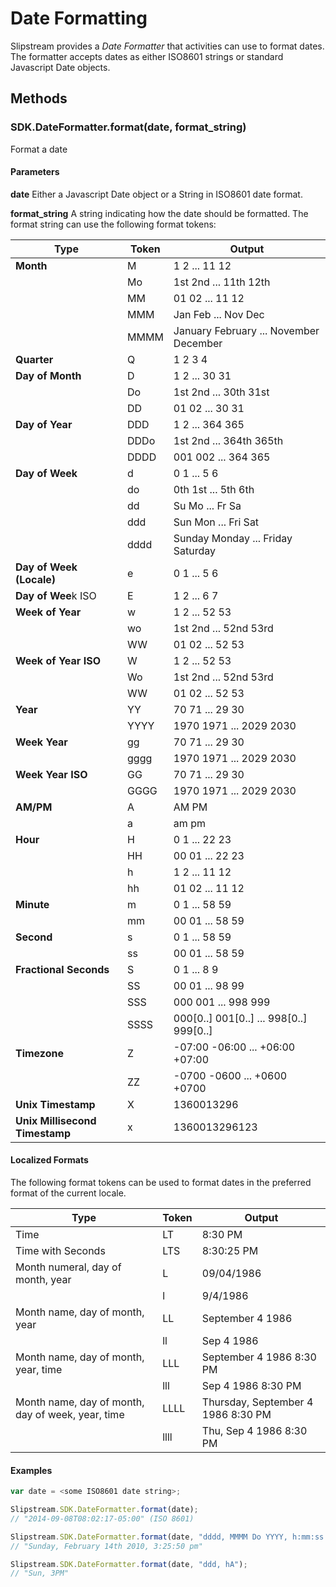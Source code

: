 # Date Formatting

Slipstream provides a *Date Formatter* that activities can use to format dates. The formatter accepts dates as  either ISO8601 strings or standard Javascript Date objects. 

## Methods

### SDK.DateFormatter.format(date, format_string)
Format a date

#### Parameters

   **date**
      Either a Javascript Date object or a String in ISO8601 date format.

   **format_string**
      A string indicating how the date should be formatted.  The format string can use the following format tokens:

| Type | Token |  Output |
| ------- | ------------ | -------------------- |
| **Month**             |  M   |  1 2 ... 11 12  |
|                       |  Mo | 1st 2nd ... 11th 12th |
|                       | MM | 01 02 ... 11 12 |
|                       | MMM | Jan Feb ... Nov Dec |
|                       | MMMM | January February ... November December |
| **Quarter**          | Q | 1 2 3 4 |
| **Day of Month** | D | 1 2 ... 30 31 |
|                       | Do | 1st 2nd ... 30th 31st |
|                       | DD | 01 02 ... 30 31 |
| **Day of Year** |  DDD | 1 2 ... 364 365 |
|                      | DDDo | 1st 2nd ... 364th 365th |
|                      | DDDD | 001 002 ... 364 365 |
| **Day of Week** | d | 0 1 ... 5 6 |
|                      | do | 0th 1st ... 5th 6th |
|                      | dd | Su Mo ... Fr Sa |
|                      |ddd |  Sun Mon ... Fri Sat |
|                      | dddd | Sunday Monday ... Friday Saturday |
|  **Day of Week (Locale)** | e | 0 1 ... 5 6 |
|**Day of Wee**k ISO | E | 1 2 ... 6 7 |
| **Week of Year** | w | 1 2 ... 52 53 |
|                        | wo | 1st 2nd ... 52nd 53rd |
|                        | WW | 01 02 ... 52 53 |
| **Week of Year ISO** | W | 1 2 ... 52 53 |
|                          | Wo | 1st 2nd ... 52nd 53rd |
|                         | WW | 01 02 ... 52 53 |
| **Year**              | YY | 70 71 ... 29 30 |
|                       | YYYY | 1970 1971 ... 2029 2030 |
| **Week Year** | gg | 70 71 ... 29 30 |
|                   |  gggg | 1970 1971 ... 2029 2030 |
| **Week Year ISO** | GG | 70 71 ... 29 30 |
|                           | GGGG | 1970 1971 ... 2029 2030 |
| **AM/PM**            | A | AM PM |
|                         | a | am pm |
| **Hour**               | H | 0 1 ... 22 23 |
|                         | HH | 00 01 ... 22 23 |
|                         | h | 1 2 ... 11 12 |
|                         | hh | 01 02 ... 11 12 |
| **Minute**             | m | 0 1 ... 58 59 |
|                        | mm | 00 01 ... 58 59 |
| **Second**          | s | 0 1 ... 58 59 |
|                       | ss | 00 01 ... 58 59 |
| **Fractional Seconds** | S | 0 1 ... 8 9 |
|                                | SS | 00 01 ... 98 99 |
|                                | SSS | 000 001 ... 998 999 |
|                                | SSSS | 000[0..] 001[0..] ... 998[0..] 999[0..] |
| **Timezone** | Z | -07:00 -06:00 ... +06:00 +07:00 |
|                 | ZZ | -0700 -0600 ... +0600 +0700 |
| **Unix Timestamp** | X | 1360013296 |
| **Unix Millisecond Timestamp** | x | 1360013296123 |
  
  
#### Localized Formats
The following format tokens can be used to format dates in the preferred format of the current locale.

| Type     | Token    | Output   |
| -------- | -------- | -------- |
| Time     | LT       | 8:30 PM  |
| Time with Seconds | LTS | 8:30:25 PM |
| Month numeral, day of month, year | L | 09/04/1986 |
|                           | l | 9/4/1986 |
| Month name, day of month, year | LL | September 4 1986 |
|                                                      | ll | Sep 4 1986 |
| Month name, day of month, year, time | LLL | September 4 1986 8:30 PM |
|                              | lll | Sep 4 1986 8:30 PM |
| Month name, day of month, day of week, year, time | LLLL | Thursday, September 4 1986 8:30 PM |
|                          | llll | Thu, Sep 4 1986 8:30 PM |


#### Examples
  ```javascript
var date = <some ISO8601 date string>;

Slipstream.SDK.DateFormatter.format(date);   
// "2014-09-08T08:02:17-05:00" (ISO 8601)

Slipstream.SDK.DateFormatter.format(date, "dddd, MMMM Do YYYY, h:mm:ss a"); 
// "Sunday, February 14th 2010, 3:25:50 pm"

Slipstream.SDK.DateFormatter.format(date, "ddd, hA");
// "Sun, 3PM"
  ```

